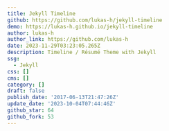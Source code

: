```yaml
---
title: Jekyll Timeline
github: https://github.com/lukas-h/jekyll-timeline
demo: https://lukas-h.github.io/jekyll-timeline
author: lukas-h
author_link: https://github.com/lukas-h
date: 2023-11-29T03:23:05.265Z
description: Timeline / Résumé Theme with Jekyll
ssg:
  - Jekyll
css: []
cms: []
category: []
draft: false
publish_date: '2017-06-13T21:47:26Z'
update_date: '2023-10-04T07:44:46Z'
github_star: 64
github_fork: 53
---
```

